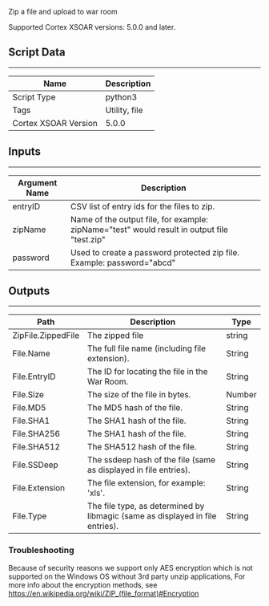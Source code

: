 Zip a file and upload to war room

Supported Cortex XSOAR versions: 5.0.0 and later.

## Script Data
---

| **Name** | **Description** |
| --- | --- |
| Script Type | python3 |
| Tags | Utility, file |
| Cortex XSOAR Version | 5.0.0 |

## Inputs
---

| **Argument Name** | **Description** |
| --- | --- |
| entryID | CSV list of entry ids for the files to zip. |
| zipName | Name of the output file, for example: zipName="test" would result in output file "test.zip" |
| password | Used to create a password protected zip file. Example: password="abcd" |

## Outputs
---

| **Path** | **Description** | **Type** |
| --- | --- | --- |
| ZipFile.ZippedFile | The zipped file | string |
| File.Name | The full file name \(including file extension\). | String |
| File.EntryID | The ID for locating the file in the War Room. | String |
| File.Size | The size of the file in bytes. | Number |
| File.MD5 | The MD5 hash of the file. | String |
| File.SHA1 | The SHA1 hash of the file. | String |
| File.SHA256 | The SHA1 hash of the file. | String |
| File.SHA512 | The SHA512 hash of the file. | String |
| File.SSDeep | The ssdeep hash of the file \(same as displayed in file entries\). | String |
| File.Extension | The file extension, for example: 'xls'. | String |
| File.Type | The file type, as determined by libmagic \(same as displayed in file entries\). | String |


### Troubleshooting
Because of security reasons we support only AES encryption which is not supported on the Windows OS without 3rd party unzip applications, For more info about the encryption methods, see https://en.wikipedia.org/wiki/ZIP_(file_format)#Encryption